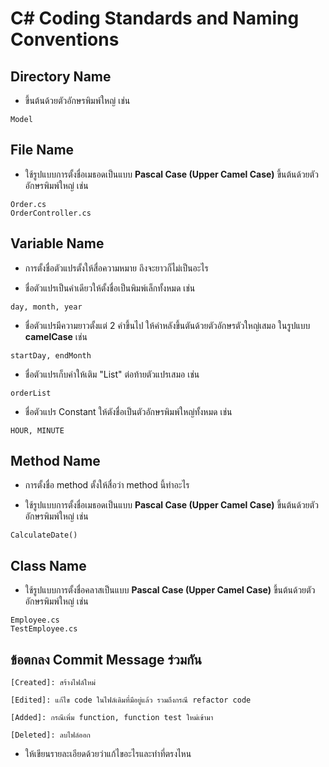 # C# Coding Standards and Naming Conventions

## Directory Name
- ขึ้นต้นด้วยตัวอักษรพิมพ์ใหญ่ เช่น
```
Model
```

## File Name
- ใช้รูปแบบการตั้งชื่อเมธอดเป็นแบบ **Pascal Case (Upper Camel Case)** ขึ้นต้นด้วยตัวอักษรพิมพ์ใหญ่ เช่น
```
Order.cs
OrderController.cs
```

## Variable Name
* การตั้งชื่อตัวแปรตั้งให้สื่อความหมาย ถึงจะยาวก็ไม่เป็นอะไร
- ชื่อตัวแปรเป็นคำเดียวให้ตั้งชื่อเป็นพิมพ์เล็กทั้งหมด เช่น
```
day, month, year
```

- ชื่อตัวแปรมีความยาวตั้งแต่ 2 คำขึ้นไป ให้คำหลังขึ้นตันด้วยตัวอักษรตัวใหญ่เสมอ ในรูปแบบ **camelCase** เช่น
```
startDay, endMonth
```

- ชื่อตัวแปรเก็บค่าให้เติม "List" ต่อท้ายตัวแปรเสมอ เช่น
```
orderList

```

- ชื่อตัวแปร Constant ให้ตังชื่อเป็นตัวอักษรพิมพ์ใหญ่ทั้งหมด เช่น
```
HOUR, MINUTE
```

## Method Name
* การตั้งชื่อ method ตั้งให้สื่อว่า method นี้ทำอะไร
- ใช้รูปแบบการตั้งชื่อเมธอดเป็นแบบ **Pascal Case (Upper Camel Case)** ขึ้นต้นด้วยตัวอักษรพิมพ์ใหญ่ เช่น
```
CalculateDate()
```

## Class Name
- ใช้รูปแบบการตั้งชื่อคลาสเป็นแบบ **Pascal Case (Upper Camel Case)** ขึ้นต้นด้วยตัวอักษรพิมพ์ใหญ่ เช่น
```
Employee.cs
TestEmployee.cs
```

## ข้อตกลง Commit Message ร่วมกัน
`[Created]: สร้างไฟล์ใหม่`

`[Edited]: แก้ไข code ในไฟล์เดิมที่มีอยู่แล้ว รวมถึงกรณี refactor code`

`[Added]: กรณีเพิ่ม function, function test ใหม่เข้ามา`

`[Deleted]: ลบไฟล์ออก`

* ให้เขียนรายละเอียดด้วยว่าแก้ไขอะไรและทำที่ตรงไหน





